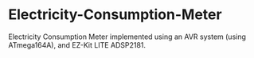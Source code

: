 # Electricity-Consumption-Meter
Electricity Consumption Meter implemented using an AVR system (using ATmega164A), and EZ-Kit LITE ADSP2181.

